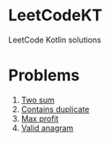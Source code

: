 # LeetCodeKT
LeetCode Kotlin solutions

# Problems

1. [Two sum](https://leetcode.com/problems/two-sum/)
2. [Contains duplicate](https://leetcode.com/problems/contains-duplicate/) 
3. [Max profit](https://leetcode.com/problems/best-time-to-buy-and-sell-stock/) 
4. [Valid anagram](https://leetcode.com/problems/valid-anagram/) 
